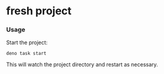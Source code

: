 # fresh project 

### Usage

Start the project:

```
deno task start
```

This will watch the project directory and restart as necessary.
